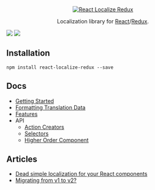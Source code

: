 <p align="center">
  <a href="https://ryandrewjohnson.github.io/react-localize-redux/getting-started/">
    <img alt="React Localize Redux" src="hhttps://cdn-images-1.medium.com/max/600/1*3Hg5LMvLmWCmEg-ICeUtjg.png">
  </a>
</p>

<p align="center">
  Localization library for <a href="https://facebook.github.io/react">React</a>/<a href="http://redux.js.org/">Redux</a>.
</p>

<p>
  <a href="https://www.npmjs.com/package/react-localize-redux"><img src="https://img.shields.io/npm/dm/react-localize-redux.svg?style=flat-square"></a>
  <a href="https://travis-ci.org/ryandrewjohnson/react-localize-redux"><img src="https://img.shields.io/travis/ryandrewjohnson/react-localize-redux/master.svg?style=flat-square"></a>
</p>

## Installation

```
npm install react-localize-redux --save
```

## Docs

- [Getting Started](https://ryandrewjohnson.github.io/react-localize-redux/getting-started/)
- [Formatting Translation Data](https://ryandrewjohnson.github.io/react-localize-redux/formatting-translation-data/)
- [Features](https://ryandrewjohnson.github.io/react-localize-redux/features/)
- API
  - [Action Creators](https://ryandrewjohnson.github.io/react-localize-redux/api/action-creators/)
  - [Selectors](https://ryandrewjohnson.github.io/react-localize-redux/api/selectors/)
  - [Higher Order Component](https://ryandrewjohnson.github.io/react-localize-redux/api/higher-order-component/)

## Articles

- [Dead simple localization for your React components](https://medium.com/@ryandrewjohnson/adding-multi-language-support-to-your-react-redux-app-cf6e64250050)
- [Migrating from v1 to v2?](MIGRATING.md)









